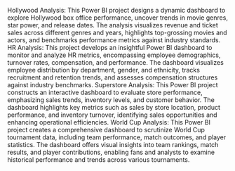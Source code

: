 Hollywood Analysis: This Power BI project designs a dynamic dashboard to explore Hollywood box office performance, uncover trends in movie genres, star power, and release dates. The analysis visualizes revenue and ticket sales across different genres and years, highlights top-grossing movies and actors, and benchmarks performance metrics against industry standards.
HR Analysis: This project develops an insightful Power BI dashboard to monitor and analyze HR metrics, encompassing employee demographics, turnover rates, compensation, and performance. The dashboard visualizes employee distribution by department, gender, and ethnicity, tracks recruitment and retention trends, and assesses compensation structures against industry benchmarks.
Superstore Analysis: This Power BI project constructs an interactive dashboard to evaluate store performance, emphasizing sales trends, inventory levels, and customer behavior. The dashboard highlights key metrics such as sales by store location, product performance, and inventory turnover, identifying sales opportunities and enhancing operational efficiencies.
World Cup Analysis: This Power BI project creates a comprehensive dashboard to scrutinize World Cup tournament data, including team performance, match outcomes, and player statistics. The dashboard offers visual insights into team rankings, match results, and player contributions, enabling fans and analysts to examine historical performance and trends across various tournaments.
